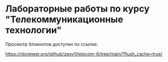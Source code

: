# Лабораторные работы по курсу "Телекоммуникационные технологии"

Просмотр блокнотов доступен по ссылке:

https://nbviewer.org/github/zeov1/telecom-6/tree/main/?flush_cache=true/
